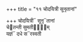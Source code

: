 +++
title = "११ चोदयित्री सूनृतानां"

+++
चोदयित्री᳓ सूनृ᳓तानां  
चे᳓तन्ती सुमतीना᳐᳓म्  
यज्ञं᳓ दधे स᳓रस्वती